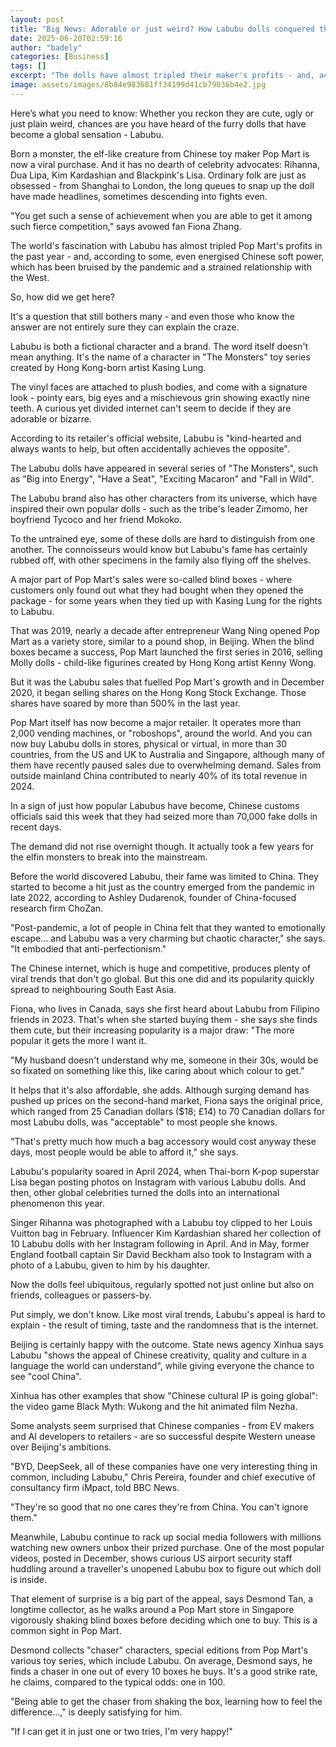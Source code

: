 ```yaml
---
layout: post
title: "Big News: Adorable or just weird? How Labubu dolls conquered the world"
date: 2025-06-20T02:59:16
author: "badely"
categories: [Business]
tags: []
excerpt: "The dolls have almost tripled their maker's profits - and, according to some, energised Chinese soft power."
image: assets/images/8b84e983681ff34199d41cb79036b4e2.jpg
---
```


Here’s what you need to know: Whether you reckon they are cute, ugly or just plain weird, chances are you have heard of the furry dolls that have become a global sensation - Labubu.

Born a monster, the elf-like creature from Chinese toy maker Pop Mart is now a viral purchase. And it has no dearth of celebrity advocates: Rihanna, Dua Lipa, Kim Kardashian and Blackpink's Lisa. Ordinary folk are just as obsessed - from Shanghai to London, the long queues to snap up the doll have made headlines, sometimes descending into fights even.

"You get such a sense of achievement when you are able to get it among such fierce competition," says avowed fan Fiona Zhang.

The world's fascination with Labubu has almost tripled Pop Mart's profits in the past year - and, according to some, even energised Chinese soft power, which has been bruised by the pandemic and a strained relationship with the West.

So, how did we get here?

It's a question that still bothers many - and even those who know the answer are not entirely sure they can explain the craze.

Labubu is both a fictional character and a brand. The word itself doesn't mean anything. It's the name of a character in "The Monsters" toy series created by Hong Kong-born artist Kasing Lung.

The vinyl faces are attached to plush bodies, and come with a signature look - pointy ears, big eyes and a mischievous grin showing exactly nine teeth. A curious yet divided internet can't seem to decide if they are adorable or bizarre.

According to its retailer's official website, Labubu is "kind-hearted and always wants to help, but often accidentally achieves the opposite".

The Labubu dolls have appeared in several series of "The Monsters", such as "Big into Energy", "Have a Seat", "Exciting Macaron" and "Fall in Wild".

The Labubu brand also has other characters from its universe, which have inspired their own popular dolls - such as the tribe's leader Zimomo, her boyfriend Tycoco and her friend Mokoko.

To the untrained eye, some of these dolls are hard to distinguish from one another. The connoisseurs would know but Labubu's fame has certainly rubbed off, with other specimens in the family also flying off the shelves.

A major part of Pop Mart's sales were so-called blind boxes - where customers only found out what they had bought when they opened the package - for some years when they tied up with Kasing Lung for the rights to Labubu.

That was 2019, nearly a decade after entrepreneur Wang Ning opened Pop Mart as a variety store, similar to a pound shop, in Beijing. When the blind boxes became a success, Pop Mart launched the first series in 2016, selling Molly dolls - child-like figurines created by Hong Kong artist Kenny Wong.

But it was the Labubu sales that fuelled Pop Mart's growth and in December 2020, it began selling shares on the Hong Kong Stock Exchange. Those shares have soared by more than 500% in the last year.

Pop Mart itself has now become a major retailer. It operates more than 2,000 vending machines, or "roboshops", around the world. And you can now buy Labubu dolls in stores, physical or virtual, in more than 30 countries, from the US and UK to Australia and Singapore, although many of them have recently paused sales due to overwhelming demand. Sales from outside mainland China contributed to nearly 40% of its total revenue in 2024.

In a sign of just how popular Labubus have become, Chinese customs officials said this week that they had seized more than 70,000 fake dolls in recent days.

The demand did not rise overnight though. It actually took a few years for the elfin monsters to break into the mainstream.

Before the world discovered Labubu, their fame was limited to China. They started to become a hit just as the country emerged from the pandemic in late 2022, according to Ashley Dudarenok, founder of China-focused research firm ChoZan.

"Post-pandemic, a lot of people in China felt that they wanted to emotionally escape... and Labubu was a very charming but chaotic character," she says. "It embodied that anti-perfectionism."

The Chinese internet, which is huge and competitive, produces plenty of viral trends that don't go global. But this one did and its popularity quickly spread to neighbouring South East Asia.

Fiona, who lives in Canada, says she first heard about Labubu from Filipino friends in 2023. That's when she started buying them - she says she finds them cute, but their increasing popularity is a major draw: "The more popular it gets the more I want it.

"My husband doesn't understand why me, someone in their 30s, would be so fixated on something like this, like caring about which colour to get."

It helps that it's also affordable, she adds. Although surging demand has pushed up prices on the second-hand market, Fiona says the original price, which ranged from 25 Canadian dollars ($18; £14) to 70 Canadian dollars for most Labubu dolls, was "acceptable" to most people she knows.

"That's pretty much how much a bag accessory would cost anyway these days, most people would be able to afford it," she says.

Labubu's popularity soared in April 2024, when Thai-born K-pop superstar Lisa began posting photos on Instagram with various Labubu dolls. And then, other global celebrities turned the dolls into an international phenomenon this year.

Singer Rihanna was photographed with a Labubu toy clipped to her Louis Vuitton bag in February. Influencer Kim Kardashian shared her collection of 10 Labubu dolls  with her Instagram following in April. And in May, former England football captain Sir David Beckham also took to Instagram with a photo of a Labubu, given to him by his daughter.

Now the dolls feel ubiquitous, regularly spotted not just online but also on friends, colleagues or passers-by.

Put simply, we don't know. Like most viral trends, Labubu's appeal is hard to explain - the result of timing, taste and the randomness that is the internet.

Beijing is certainly happy with the outcome. State news agency Xinhua says Labubu "shows the appeal of Chinese creativity, quality and culture in a language the world can understand", while giving everyone the chance to see "cool China".

Xinhua has other examples that show "Chinese cultural IP is going global": the video game Black Myth: Wukong and the hit animated film Nezha.

Some analysts seem surprised that Chinese companies - from EV makers and AI developers to retailers - are so successful despite Western unease over Beijing's ambitions.

"BYD, DeepSeek, all of these companies have one very interesting thing in common, including Labubu," Chris Pereira, founder and chief executive of consultancy firm iMpact, told BBC News.

"They're so good that no one cares they're from China. You can't ignore them."

Meanwhile, Labubu continue to rack up social media followers with millions watching new owners unbox their prized purchase. One of the most popular videos, posted in December, shows curious US airport security staff huddling around a traveller's unopened Labubu box to figure out which doll is inside.

That element of surprise is a big part of the appeal, says Desmond Tan, a longtime collector, as he walks around a Pop Mart store in Singapore vigorously shaking blind boxes before deciding which one to buy. This is a common sight in Pop Mart.

Desmond collects "chaser" characters, special editions from Pop Mart's various toy series, which include Labubu. On average, Desmond says, he finds a chaser in one out of every 10 boxes he buys. It's a good strike rate, he claims, compared to the typical odds: one in 100.

"Being able to get the chaser from shaking the box, learning how to feel the difference…," is deeply satisfying for him.

"If I can get it in just one or two tries, I'm very happy!"

